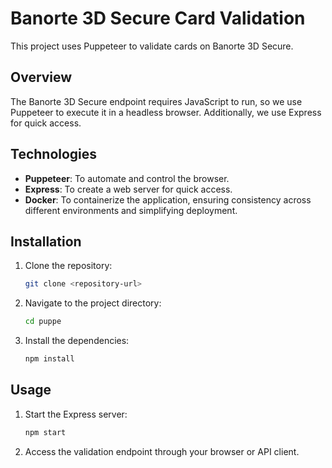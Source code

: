 # Banorte 3D Secure Card Validation

This project uses Puppeteer to validate cards on Banorte 3D Secure.

## Overview

The Banorte 3D Secure endpoint requires JavaScript to run, so we use Puppeteer to execute it in a headless browser. Additionally, we use Express for quick access.

## Technologies

- **Puppeteer**: To automate and control the browser.
- **Express**: To create a web server for quick access.
- **Docker**: To containerize the application, ensuring consistency across different environments and simplifying deployment.

## Installation

1. Clone the repository:
   ```bash
   git clone <repository-url>
   ```
2. Navigate to the project directory:
   ```bash
   cd puppe
   ```
3. Install the dependencies:
   ```bash
   npm install
   ```

## Usage

1. Start the Express server:
   ```bash
   npm start
   ```
2. Access the validation endpoint through your browser or API client.

